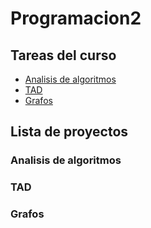 # Programacion2

## Tareas del curso
  - [Analisis de algoritmos](#analisis-de-algoritmos)
  - [TAD](#tad)
  - [Grafos](#grafos)

## Lista de proyectos



### Analisis de algoritmos
### TAD
### Grafos
